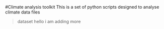 #Climate analysis toolkit
This is a set of python scripts designed to analyse climate data files 
> dataset
hello i am adding more
